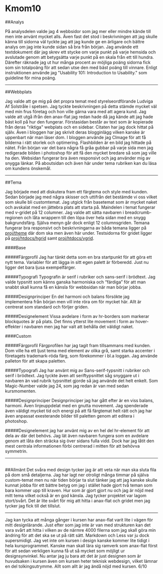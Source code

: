 Kmom10
===============================

##Analys

På analysdelen valde jag 4 webbsidor som jag mer eller mindre kände till men inte använt mycket alls. Även fast det stod i beskrivningen att jag skulle känna till sidorna väl tyckte jag att jag kunde ge en ärligare och bättre analys om jag inte kunde sidan så bra från början. Jag använde ett textdokument där jag skrev ett stycke om varje punkt på varje hemsida och avslutade genom att betygsätta varje punkt på en skala från ett till hundra. Därefter räknade jag ut hur många procent av möjliga poäng sidorna fick som sin totalpoäng för att sedan utse den med bäst poäng till vinnare. Enligt instruktionen använde jag "Usability 101: Introduction to Usability." som guideline för mina poäng.

<hr>

##Webbplats

Jag valde att ge mig på det propra temat med styrelseordförande Ludviga Af Solstråle i spetsen. Jag tyckte beskrivningen på detta stämde mycket väl med min frus företag och hon ville gärna vara med att agera kund. Jag valde att utgå ifrån den anax-flat jag redan hade då jag kände att jag hade bäst koll på hur den fungerar. Förstasidan består av text som är kopierade från deras "riktiga" webplats och en sidebar. Citaten har jag dock hittat på själv. Även i bloggen har jag skrivit deras blogginlägg vilken kanske är uppenbart när man läser dom. I bloggen använde jag CImage för att få bilderna i rätt storlek och optimering. Flashbilden är en bild jag hittade på nätet. Från början var det bara några få gråa gubbar på varje sida men jag redigerade bilden i photoshop för att få den mycket bredare så som jag ville ha den. Websidan fungerar bra även responsivt och jag använder mig av snygga länkar. På aboutsidan och även här under tema rubriken kan du läsa om kundens önskemål.
<hr>

##Tema

Jag började med att diskutera fram ett färgtema och style med kunden. Sedan började jag med några skisser och uttifrån det bestämde vi oss vilket som skulle bli customtemat. Jag utgick från basetemat som är mycket naket och avskalat med en jättebra plats att starta på. Maindelen i temat fungerar med v-gridet på 12 columner. Jag valde att sätta navbaren i breadcrumb-regionen och låta wrappern till den löpa över hela sidan med en snygg bakgrundsfärg. Själva menyn går dock enligt 12 columnsgriden. Temana fungerar bra responsivt och beskrivningarna av båda temana ligger på [proj/theme](http://www.student.bth.se/~jijo16/dbwebb-kurser/design/me/proj/htdocs/theme) där dom ska men även här under. Testsidorna för gridet ligger på [proj/htdocs/hgrid](http://www.student.bth.se/~jijo16/dbwebb-kurser/design/me/proj/htdocs/hgrid) samt [proj/htdocs/vgrid](http://www.student.bth.se/~jijo16/dbwebb-kurser/design/me/proj/htdocs/vgrid).

####Base

#####Färgprofil
Jag har tänkt detta som en bra startpunkt för att göra ett nytt tema. Variabler för att lägga in sitt egen palett är förberedd. Just nu ligger det bara ljusa exempelfärger.


#####Typografi
Typografin är serif i rubriker och sans-serif i brödtext. Jag valde typsnitt som känns ganska harmoniska och “färdiga” för att man snabbt skall kunna få en känsla för webbsidan när man börjar jobba.


#####Designprinciper
En del harmoni och balans försökte jag implementera från början men vill inte röra om för mycket här. Allt är centrerat som standard och förljer griden.

#####Designelement
Vissa avdelare i form av hr-borders som markerar blockquotes är på plats. Det finns ytterst lite movement i form av hover-effekter i navbaren men jag har valt att behålla det väldigt naket.

####Custom

#####Färgprofil
Färgprofilen har jag tagit fram tillsammans med kunden. Dom ville ha ett ljust tema med element av olika grå, samt
starka accenter i företagets trademark-röda färg, som förekommer i bl.a loggan. Jag använde palleton för att skapa
paletten.

#####Typografi
Jag har använt mig av Sans-serif-typsnitt i rubriker och serif i brödtext. Jag tyckte även att seriftypsnittet
såg snyggare ut i navbaren än vad rubrik typsnittet gjorde så jag använde det helt enkelt. Som Magic-Number valde jag 24, som jag redan är van med sedan kursmomenten.

#####Designprinciper
Designprinciper jag har gått efter är en viss balans, harmoni. Även linjeuppdelat med en gnutta movement. Jag spenderade även väldigt mycket tid och energi på att få färgtemat helt rätt och jag har även anpassat exesterande bilder till paletten genom att editera i photoshop.

#####Designelement
jag har använt mig av en hel del hr-element för att dela av där det behövs. Jag lät även navbaren fungera som en avdelare genom att låta den sträcka sig över sidans fulla vidd. Dock har jag låtit den mest centrala informationen förbi centrerad i mitten för att behövva symmetrin.

<hr>

##

##Allmänt
Det svåra med design tycker jag är att veta när man ska sluta fila på dom små detaljerna. Jag har lagt ner otroligt många timmar på själva custom-temat men nu när tiden börjar ta slut tänker jag att jag kanske skulle kunnat jobba för ett bättre betyg om jag i stället hade gjort två teman som bara kommer upp till kraven. Hur som är gjort gjort nu och jag är nöjd med mitt tema vilket också är en god känsla. Jag tycker projektet var lagom stort/svårt. Det är lite svårt för mig att hitta i anax-flat och gridet men jag tycker jag fick till det tillslut.
<hr>
 Jag kan tycka att många gånger i kursen har anax-flat varit lite i vägen för mitt designlärande. Just efter som jag inte är van med strukturen kan det vara svårt att hitta i vilken av de närmre 4000 filerna som jag skall göra min ändring för att det ska se ut på rätt sätt. Markdown och Less var ju dock supersmidigt. Jag vet inte om kursen i design kanske kommer lite tidigt i hela kursprogrammet. Kanske man skall lära sig ramverk som anax-flat först för att sedan verkligen kunna få ut så mycket som möjligt ur designsynvinkel. Nu antar jag ju bara att det är just designen som är huvudsaken i kursen även om kursen heter teknisk webdesign, vilket lämnar en del tolkingsutrymme. Allt som allt är jag ändå nöjd med kursen.
 6/10
